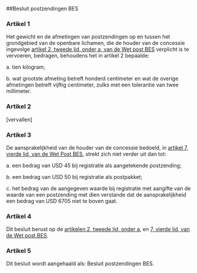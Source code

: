<meta http-equiv='Content-Type' content='text/html; charset=utf-8' />

##Besluit postzendingen BES

### Artikel  1  

Het gewicht en de afmetingen van postzendingen op en tussen het grondgebied van de openbare lichamen, die de houder van de concessie ingevolge [artikel 2, tweede lid, onder a, van de Wet post BES](../../../../../wet-BES/wet/post/bes/BWBR0028263/README.md) verplicht is te vervoeren, bedragen, behoudens het in artikel 2 bepaalde: 

a. tien kilogram;  

b. wat grootste afmeting betreft honderd centimeter en wat de overige afmetingen betreft vijftig centimeter, zulks met een tolerantie van twee millimeter.   

### Artikel  2  

[vervallen] 

### Artikel  3  

De aansprakelijkheid van de houder van de concessie bedoeld, in [artikel 7, vierde lid, van de Wet Post BES](../../../../../wet-BES/wet/post/bes/BWBR0028263/README.md), strekt zich niet verder uit dan tot: 

a. een bedrag van USD 45 bij registratie als aangetekende postzending;  

b. een bedrag van USD 50 bij registratie als postpakket;  

c. het bedrag van de aangegeven waarde bij registratie met aangifte van de waarde van een postzending met dien verstande dat de aansprakelijkheid een bedrag van USD 6705 niet te boven gaat.   

### Artikel  4  

Dit besluit berust op de [artikelen 2, tweede lid, onder a](../../../../../wet-BES/wet/post/bes/BWBR0028263/README.md), en [7, vierde lid, van de Wet post BES](../../../../../wet-BES/wet/post/bes/BWBR0028263/README.md). 

### Artikel  5  

Dit besluit wordt aangehaald als: Besluit postzendingen BES. 
